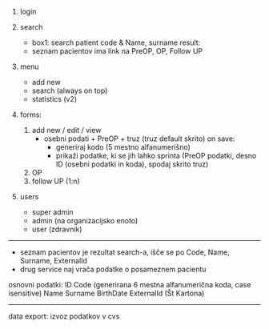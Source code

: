 1. login
2. search
	- box1: search patient code & Name, surname
	result:
	- seznam pacientov ima link na PreOP, OP, Follow UP
	
3. menu
	- add new
	- search (always on top)
	- statistics (v2)
	
4. forms:
	1. add new / edit / view
		- osebni podati + PreOP + truz (truz default skrito)
			on save:
			- generiraj kodo (5 mestno alfanumerišno)
			- prikaži podatke, ki se jih lahko sprinta (PreOP podatki, desno ID (osebni podatki in koda), spodaj skrito truz)
	2. OP
	3. follow UP (1:n)
	
5. users
	- super admin
	- admin (na organizacijsko enoto)
	- user (zdravnik)

---
- seznam pacientov je rezultat search-a, išče se po Code, Name, Surname, ExternalId
- drug service naj vrača podatke o posameznem pacientu

osnovni podatki:
ID
Code (generirana 6 mestna alfanumerična koda, case isensitive)
Name
Surname
BirthDate
ExternalId (Št Kartona)

---
data export: izvoz podatkov v cvs
